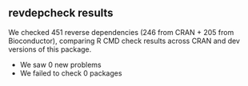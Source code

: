 ## revdepcheck results

We checked 451 reverse dependencies (246 from CRAN + 205 from Bioconductor), comparing R CMD check results across CRAN and dev versions of this package.

 * We saw 0 new problems
 * We failed to check 0 packages


